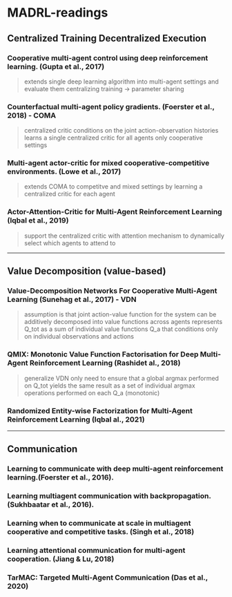 # MADRL-readings


## Centralized Training Decentralized Execution

### Cooperative multi-agent control using deep reinforcement learning. (Gupta et al., 2017) 

> extends single deep learning algorithm into multi-agent settings and evaluate them
> centralizing training -> parameter sharing

### Counterfactual multi-agent policy gradients. (Foerster et al., 2018) - COMA

> centralized critic conditions on the joint action-observation histories 
> learns a single centralized critic for all agents
> only cooperative settings

### Multi-agent actor-critic for mixed cooperative-competitive environments. (Lowe et al., 2017)

> extends COMA to competitve and mixed settings by learning a centralized critic for each agent

### Actor-Attention-Critic for Multi-Agent Reinforcement Learning (Iqbal et al., 2019)

> support the centralized critic with attention mechanism to dynamically select which agents to attend to 

---

## Value Decomposition (value-based)

### Value-Decomposition Networks For Cooperative Multi-Agent Learning (Sunehag et al., 2017) - VDN

> assumption is that joint action-value function for the system can be additively decomposed into value functions across agents
> represents Q_tot as a sum of individual value functions Q_a that conditions only on individual observations and actions 

### QMIX: Monotonic Value Function Factorisation for Deep Multi-Agent Reinforcement Learning (Rashidet al., 2018)

> generalize VDN
> only need to ensure that a global argmax performed on Q_tot yields the same result as a set of individual argmax operations performed on each Q_a (monotonic)

### Randomized Entity-wise Factorization for Multi-Agent Reinforcement Learning (Iqbal al., 2021)

---

## Communication 

### Learning to communicate with deep multi-agent reinforcement learning.(Foerster et al., 2016).

### Learning multiagent communication with backpropagation. (Sukhbaatar et al., 2016).

### Learning when to communicate at scale in multiagent cooperative and competitive tasks. (Singh et al., 2018)

### Learning attentional communication for multi-agent cooperation. (Jiang & Lu, 2018)

### TarMAC: Targeted Multi-Agent Communication (Das et al., 2020)



